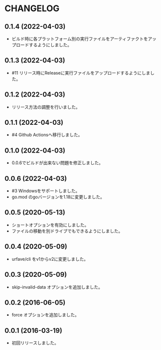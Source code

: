 # CHANGELOG

## 0.1.4 (2022-04-03)

- ビルド時に各プラットフォーム別の実行ファイルをアーティファクトをアップロードするようにしました。 
 
## 0.1.3 (2022-04-03)

- #11 リリース時にReleaseに実行ファイルをアップロードするようにしました。
 
## 0.1.2 (2022-04-03)

- リリース方法の調整を行いました。 
 
## 0.1.1 (2022-04-03)

- #4 Github Actionsへ移行しました。

## 0.1.0 (2022-04-03)

- 0.0.6でビルドが出来ない問題を修正しました。

## 0.0.6 (2022-04-03)

- #3 Windowsをサポートしました。
- go.mod のgoバージョンを1.18に変更しました。

## 0.0.5 (2020-05-13)

- ショートオプションを有効にしました。 
- ファイルの移動を別ドライブでもできるようにしました。

## 0.0.4 (2020-05-09)
 
- urfave/cli をv1からv2に変更しました。

## 0.0.3 (2020-05-09)

- skip-invalid-data オプションを追加しました。

## 0.0.2 (2016-06-05)

- force オプションを追加しました。

## 0.0.1 (2016-03-19)

- 初回リリースしました。